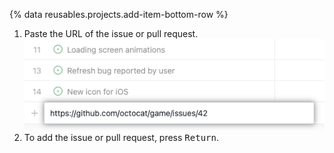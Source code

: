 {% data reusables.projects.add-item-bottom-row %}
1. Paste the URL of the issue or pull request.
  ![Screenshot showing pasting an issue URL to add it to the project](/assets/images/help/projects-v2/paste-url-to-add.png)
3. To add the issue or pull request, press <kbd>Return</kbd>.
